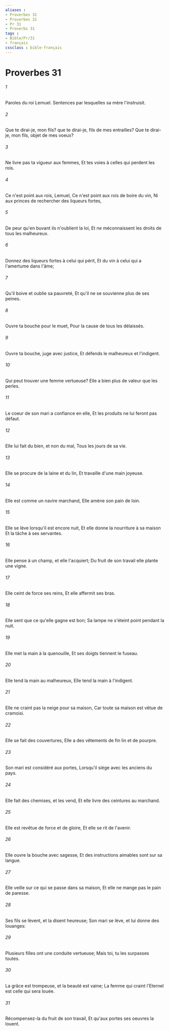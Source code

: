```yaml
---
aliases : 
- Proverbes 31
- Proverbes 31
- Pr 31
- Proverbs 31
tags : 
- Bible/Pr/31
- français
cssclass : bible-français
---
```


# Proverbes 31

###### 1
Paroles du roi Lemuel. Sentences par lesquelles sa mère l'instruisit.
###### 2
Que te dirai-je, mon fils? que te dirai-je, fils de mes entrailles? Que te dirai-je, mon fils, objet de mes voeux?
###### 3
Ne livre pas ta vigueur aux femmes, Et tes voies à celles qui perdent les rois.
###### 4
Ce n'est point aux rois, Lemuel, Ce n'est point aux rois de boire du vin, Ni aux princes de rechercher des liqueurs fortes,
###### 5
De peur qu'en buvant ils n'oublient la loi, Et ne méconnaissent les droits de tous les malheureux.
###### 6
Donnez des liqueurs fortes à celui qui périt, Et du vin à celui qui a l'amertume dans l'âme;
###### 7
Qu'il boive et oublie sa pauvreté, Et qu'il ne se souvienne plus de ses peines.
###### 8
Ouvre ta bouche pour le muet, Pour la cause de tous les délaissés.
###### 9
Ouvre ta bouche, juge avec justice, Et défends le malheureux et l'indigent.
###### 10
Qui peut trouver une femme vertueuse? Elle a bien plus de valeur que les perles.
###### 11
Le coeur de son mari a confiance en elle, Et les produits ne lui feront pas défaut.
###### 12
Elle lui fait du bien, et non du mal, Tous les jours de sa vie.
###### 13
Elle se procure de la laine et du lin, Et travaille d'une main joyeuse.
###### 14
Elle est comme un navire marchand, Elle amène son pain de loin.
###### 15
Elle se lève lorsqu'il est encore nuit, Et elle donne la nourriture à sa maison Et la tâche à ses servantes.
###### 16
Elle pense à un champ, et elle l'acquiert; Du fruit de son travail elle plante une vigne.
###### 17
Elle ceint de force ses reins, Et elle affermit ses bras.
###### 18
Elle sent que ce qu'elle gagne est bon; Sa lampe ne s'éteint point pendant la nuit.
###### 19
Elle met la main à la quenouille, Et ses doigts tiennent le fuseau.
###### 20
Elle tend la main au malheureux, Elle tend la main à l'indigent.
###### 21
Elle ne craint pas la neige pour sa maison, Car toute sa maison est vêtue de cramoisi.
###### 22
Elle se fait des couvertures, Elle a des vêtements de fin lin et de pourpre.
###### 23
Son mari est considéré aux portes, Lorsqu'il siège avec les anciens du pays.
###### 24
Elle fait des chemises, et les vend, Et elle livre des ceintures au marchand.
###### 25
Elle est revêtue de force et de gloire, Et elle se rit de l'avenir.
###### 26
Elle ouvre la bouche avec sagesse, Et des instructions aimables sont sur sa langue.
###### 27
Elle veille sur ce qui se passe dans sa maison, Et elle ne mange pas le pain de paresse.
###### 28
Ses fils se lèvent, et la disent heureuse; Son mari se lève, et lui donne des louanges:
###### 29
Plusieurs filles ont une conduite vertueuse; Mais toi, tu les surpasses toutes.
###### 30
La grâce est trompeuse, et la beauté est vaine; La femme qui craint l'Eternel est celle qui sera louée.
###### 31
Récompensez-la du fruit de son travail, Et qu'aux portes ses oeuvres la louent.
